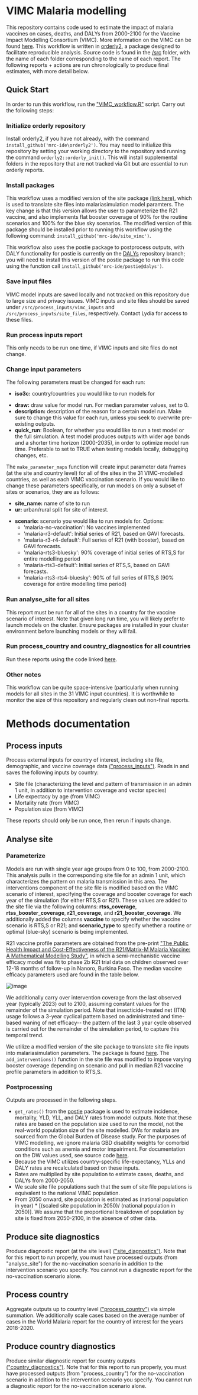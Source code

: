 # VIMC Malaria modelling
This repository contains code used to estimate the impact of malaria vaccines on cases, deaths, and DALYs from 2000-2100 for the Vaccine Impact Modelling Consortium (VIMC). More information on the VIMC can be found [here](https://www.vaccineimpact.org/). This workflow is written in [orderly2](https://mrc-ide.github.io/orderly2/), a package designed to facilitate reproducible analysis. Source code is found in the [/src](https://github.com/mrc-ide/VIMC_malaria/tree/main/src) folder, with the name of each folder corresponding to the name of each report. The following reports + actions are run chronologically to produce final estimates, with more detail below. 

##  Quick Start
In order to run this workflow, run the ["VIMC_workflow.R"](https://github.com/mrc-ide/VIMC_malaria/blob/main/VIMC_workflow.R) script. Carry out the following steps:

### Initialize orderly repository
Install orderly2, if you have not already, with the command `install_github('mrc-ide\orderly2')`.
You may need to initialize this repository by setting your working directory to the repository and running the command `orderly2::orderly_init()`. This will install supplemental folders in the repository that are not tracked via Git but are essential to run orderly reports.

###  Install packages 
This workflow uses a modified version of the site package [(link here)](https://github.com/mrc-ide/site_vimc), which is used to translate site files into malariasimulation model paramters. The key change is that this version allows the user to parameterize the R21 vaccine, and also implements flat booster coverage of 90% for the routine scenarios and 100% for the blue sky scenarios. The modified version of this package should be installed prior to running this workflow using the following command:
`install_github('mrc-ide/site_vimc')`. 

This workflow also uses the postie package to postprocess outputs, with DALY functionality for postie is currently on the [DALYs](https://github.com/mrc-ide/postie/tree/dalys/R) repository branch; you will need to install this version of the postie package to run this code using the function call `install_github('mrc-ide/postie@dalys')`. 

### Save input files
VIMC model inputs are saved locally and not tracked on this repository due to large size and privacy issues. VIMC inputs and site files should be saved under `/src/process_inputs/vimc_inputs` and `/src/process_inputs/site_files`, respectively. Contact Lydia for access to these files.

### Run process inputs report
This only needs to be run one time, if VIMC inputs and site files do not change.

###  Change input parameters
The following parameters must be changed for each run:
* **iso3c:** country/countries you would like to run models for
- **draw:** draw value for model run. For median parameter values, set to 0.
- **description:** description of the reason for a certain model run. Make sure to change this value for each run, unless you seek to overwrite pre-existing outputs.
- **quick_run**: Boolean, for whether you would like to run a test model or the full simulation. A test model produces outputs with wider age bands and a shorter time horizon (2000-2035), in order to optimize model run time. Preferable to set to TRUE when testing models locally, debugging changes, etc.

The `make_parameter_maps` function will create input parameter data frames (at the site and country level) for all of the sites in the 31 VIMC-modelled countries, as well as each VIMC vaccination scenario. If you would like to change these parameters specifically, or run models on only a subset of sites or scenarios, they are as follows:
- **site_name:** name of site to run
- **ur:** urban/rural split for site of interest.
* **scenario:** scenario you would like to run models for. Options:
    * 'malaria-no-vaccination': No vaccines implemented
    * 'malaria-r3-default': Initial series of R21, based on GAVI forecasts.
    * 'malaria-r3-r4-default': Full series of R21 (with booster), based on GAVI forecasts.
    * 'malaria-rts3-bluesky': 90% coverage of initial series of RTS,S for entire modelling period
    * 'malaria-rts3-default': Initial series of RTS,S, based on GAVI forecasts.
    * 'malaria-rts3-rts4-bluesky': 90% of full series of RTS,S (90% coverage for entire modelling time period)
 
### Run analyse_site for all sites
This report must be run for all of the sites in a country for the vaccine scenario of interest.
Note that given long run time, you will likely prefer to launch models on the cluster. Ensure packages are installed in your cluster environment before launching models or they will fail.

### Run process_country and country_diagnostics for all countries
Run these reports using the code linked [here](https://github.com/mrc-ide/VIMC_malaria/blob/main/VIMC_workflow.R#L93-L104). 

### Other notes
This workflow can be quite space-intensive (particularly when running models for all sites in the 31 VIMC input countries). It is worthwhile to monitor the size of this repository and regularly clean out non-final reports. 

# Methods documentation
##  Process inputs
Process external inputs for country of interest, including site file, demographic, and vaccine coverage data [("process_inputs")](https://github.com/mrc-ide/VIMC_malaria/blob/main/src/process_inputs/orderly.R). Reads in and saves the following inputs by country:
- Site file (characterizing the level and pattern of transmission in an admin 1 unit, in addition to intervention coverage and vector species)
- Life expectacy by age (from VIMC)
- Mortality rate (from VIMC)
- Population size (from VIMC)

These reports should only be run once, then rerun if inputs change.

## Analyse site
### Parameterize
Models are run with single year age groups from 0 to 100, from 2000-2100. 
This analysis pulls in the corresponding site file for an admin 1 unit, which characterizes the pattern on malaria transmission in this area. The interventions component of the site file is modified based on the VIMC scenario of interest, specifying the coverage and booster coverage for each year of the simulation (for either RTS,S or R21). These values are added to the site file via the following columns: **rtss_coverage**, **rtss_booster_coverage**, **r21_coverage**, and **r21_booster_coverage**. We additionally added the columns **vaccine** to specify whether the vaccine scenario is RTS,S or R21; and **scenario_type** to specify whether a routine or optimal (blue-sky) scenario is being implemented. 

R21 vaccine profile parameters are obtained from the pre-print ["The Public Health Impact and Cost-Effectiveness of the R21/Matrix-M Malaria Vaccine: A Mathematical Modelling Study"](https://papers.ssrn.com/sol3/papers.cfm?abstract_id=4597985), in which a semi-mechanistic vaccine efficacy model was fit to phase 2b R21 trial data on children observed over 12-18 months of follow-up in Nanoro, Burkina Faso. The median vaccine efficacy parameters used are found in the table below.

![image](https://github.com/mrc-ide/VIMC_malaria/assets/55333260/f5935495-0bf0-48f1-a68c-d5962c2fae7b)

We additionally carry over intervention coverage from the last observed year (typically 2023) out to 2100, assuming constant values for the remainder of the simulation period. Note that insecticide-treated net (ITN) usage follows a 3-year cyclical pattern based on administrated and time-based waning of net efficacy-- the pattern of the last 3 year cycle observed is carried out for the remainder of the simulation period, to capture this temporal trend. 

We utilize a modified version of the site package to translate site file inputs into malariasimulation parameters. The package is found [here](https://github.com/mrc-ide/site_vimc). The `add_interventions()` function in the site file was modified to impose varying booster coverage depending on scenario and pull in median R21 vaccine profile parameters in addition to RTS,S. 

### Postprocessing
Outputs are processed in the following steps.

* `get_rates()` from the [postie](https://github.com/mrc-ide/postie) package is used to estimate incidence, mortality, YLD, YLL, and DALY rates from model outputs. Note that these rates are based on the population size used to run the model, not the real-world population size of the site modelled. DWs for malaria are sourced from the Global Burden of Disease study. For the purposes of VIMC modelling, we ignore malaria GBD disability weights for comorbid conditions such as anemia and motor impairiment. For documentation on the DW values used, see source code [here](https://github.com/mrc-ide/postie/blob/dalys/R/epi.R#L36-L85).
* Because the VIMC utilizes country-specific life-expectancy, YLLs and DALY rates are recalculated based on these inputs.
* Rates are multiplied by site population to estimate cases, deaths, and DALYs from 2000-2050.
* We scale site file populations such that the sum of site file populations is equivalent to the national VIMC population.
* From 2050 onward, site population is estimated as (national population in year) * [(scaled site population in 2050)/ (national population in 2050)]. We assume that the proportional breakdown of population by site is fixed from 2050-2100, in the absence of other data.

## Produce site diagnostics
Produce diagnostic report (at the site level) [("site_diagnostics")](https://github.com/mrc-ide/VIMC_malaria/blob/main/src/process_site/orderly.R). Note that for this report to run properly, you must have processed outputs (from "analyse_site") for the no-vaccination scenario in addition to the intervention scenario you specify. You cannot run a diagnostic report for the no-vaccination scenario alone.

## Process country
Aggregate outputs up to country level [("process_country")](https://github.com/mrc-ide/VIMC_malaria/blob/main/src/process_country/orderly.R) via simple summation. We additionally scale cases based on the average number of cases in the World Malaria report for the country of interest for the years 2018-2020.

## Produce country diagnostics
Produce similar diagnostic report for country outputs [("country_diagnostics")](https://github.com/mrc-ide/VIMC_malaria/blob/main/src/country_diagnostics/orderly.R). Note that for this report to run properly, you must have processed outputs (from "process_country") for the no-vaccination scenario in addition to the intervention scenario you specify. You cannot run a diagnostic report for the no-vaccination scenario alone.
